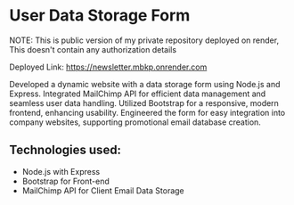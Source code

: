 # User Data Storage Form
NOTE: This is public version of my private repository deployed on render, This doesn't contain any authorization details

Deployed Link: https://newsletter.mbkp.onrender.com

Developed a dynamic website with a data storage form using Node.js and Express. Integrated MailChimp API for efficient data management and seamless user data handling. Utilized Bootstrap for a responsive, modern frontend, enhancing usability. Engineered the form for easy integration into company websites, supporting promotional email database creation.

## Technologies used: 
 - Node.js with Express
 - Bootstrap for Front-end
 - MailChimp API for Client Email Data Storage
